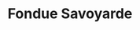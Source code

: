---
layout: recette
categories: [recettes]
hidden: true
lang: fr
sitemap: false
title: Fondue Savoyarde
type: sel
recettes:
  Classique:
    yield: 4
    yieldType: personnes
    ingredients: 
      - nom: fromage
        qte: 900
        unite: gr
        variable: true
      - nom: ail
        qte: 1
        unite: gousse
      - nom: baguettes
        qte: 3
      - nom: vin blanc sec
        qte: 200
        unite: mL 
      - nom: fécule de maïs
        qte: 1
        unite: cuillère à soupe
    preconditions:
      - Raper le fromage
    etapes:
      - label: Préparation du pain
        details: 
          - Couper les baguettes en gros bouts
          - Couper les bouts en quatre
          - Les mettre au four à 200°C porte semie ouverte pour qu'ils durcissent
          - Tourner de temps en temps
          - Les sortir quand ils commencent à dorer
      - label: Préparation du fromage
        details:
          - Raper les fromages
          - Verser de l'eau dans une casserole
          - Placer un cul de poule dessus (bain marie)
          - Peler l'ail et frotter le cul de poule avec
          - Verser la moitié du vin blanc dans le cul de poule
          - Dans un verre, diluer la fécule de maïs avec le reste du vin blanc 
          - Porter à ébullition
          - Baisser un peu le feu et ajouter un tiers du fromage
          - Délayer, quand le fromage est lisse, ajouter un autre tiers
          - Ajouter le dernier tiers et délayer
      - label: Fondue
        details:
          - Peler l'ail et frotter le caquelon avec
          - Faire chauffer l'appareil à fondue
          - Verser le fromage dans le caquelon
notes:
  - Prendre au moins trois fromages de qualité et différents (Beaufort, Comté, Abondance, Emmental, Appenzeller, ...)
  - Si la fondue est trop compacte, remettre un peu de vin blanc
  - Si la fondue est trop liquide, remettre un peu de fromage
  - Il ne faut pas que le pain soit trop dur
  - Faire fondre les fromages va prendre maximum 10 minutes
  - "Version Nouvelle-Zélande: 50% Colby, 35% Edam, 15% Tasty"
---